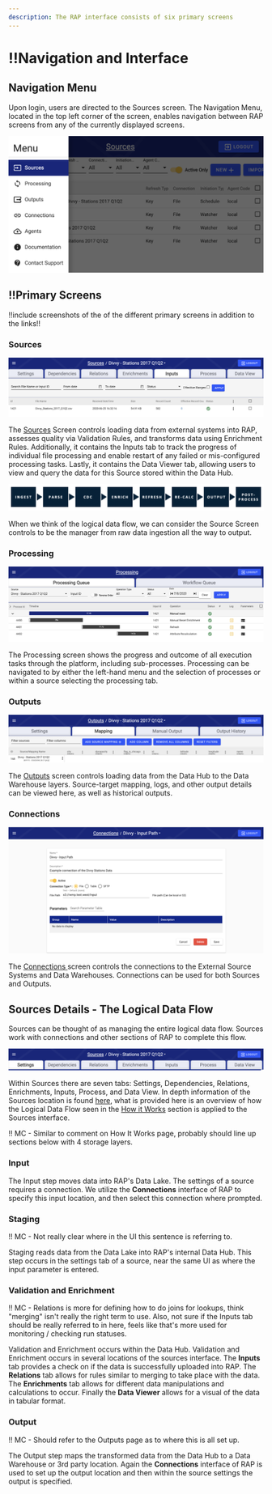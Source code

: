 ```yaml
---
description: The RAP interface consists of six primary screens
---
```


# !!Navigation and Interface

## Navigation Menu

Upon login, users are directed to the Sources screen. The Navigation Menu, located in the top left corner of the screen, enables navigation between RAP screens from any of the currently displayed screens.

![Left-Hand Navigation menu opened](../../.gitbook/assets/rap-navigation-menu-source.png)

## !!Primary Screens 

!!include screenshots of the of the different primary screens in addition to the links!!

### Sources

![Sources Screen header and tabs](../../.gitbook/assets/rap-sources-view.png)

The [Sources](../../configuring-the-data-integration-process/source-configuration/) Screen controls loading data from external systems into RAP, assesses quality via Validation Rules, and transforms data using Enrichment Rules. Additionally, it contains the Inputs tab to track the progress of individual file processing and enable restart of any failed or mis-configured processing tasks. Lastly, it contains the Data Viewer tab, allowing users to view and query the data for this Source stored within the Data Hub. 

![](../../.gitbook/assets/close-up-logical-data-flow.png)

When we think of the logical data flow, we can consider the Source Screen controls to be the manager from raw data ingestion all the way to output. 

### Processing

![Processing screen with view of overall process and sub-processes](../../.gitbook/assets/rap-processes-screen.png)

The Processing screen shows the progress and outcome of all execution tasks through the platform, including sub-processes. Processing can be navigated to by either the left-hand menu and the selection of processes or within a source selecting the processing tab.

### Outputs

![Outputs screen](../../.gitbook/assets/rap-outputs-view.png)

The [Outputs](../../configuring-the-data-integration-process/output-configuration/) screen controls loading data from the Data Hub to the Data Warehouse layers. Source-target mapping, logs, and other output details can be viewed here, as well as historical outputs.

### Connections

![Connections Screen and example settings](../../.gitbook/assets/rap-connections-screen.png)

The [Connections ](../../configuring-the-data-integration-process/connections-configuration.md)screen controls the connections to the External Source Systems and Data Warehouses. Connections can be used for both Sources and Outputs.

## Sources Details - The Logical Data Flow

Sources can be thought of as managing the entire logical data flow. Sources work with connections and other sections of RAP to complete this flow. 

![Tab navigation within the Sources interface](../../.gitbook/assets/sources-header.png)

Within Sources there are seven tabs: Settings, Dependencies, Relations, Enrichments, Inputs, Process, and Data View. In depth information of the Sources location is found [here](../../configuring-the-data-integration-process/source-configuration/), what is provided here is an overview of how the Logical Data Flow seen in the [How it Works](how-it-works-2.md#the-data-flow) section is applied to the Sources interface.

!! MC - Similar to comment on How It Works page, probably should line up sections below with 4 storage layers.

### Input

The Input step moves data into RAP's Data Lake. The settings of a source requires a connection. We utilize the **Connections** interface of RAP to specify this input location, and then select this connection where prompted.

### Staging

!! MC - Not really clear where in the UI this sentence is referring to.

Staging reads data from the Data Lake into RAP's internal Data Hub. This step occurs in the settings tab of a source, near the same UI as where the input parameter is entered.

### Validation and Enrichment

!! MC - Relations is more for defining how to do joins for lookups, think "merging" isn't really the right term to use.  Also, not sure if the Inputs tab should be really referred to in here, feels like that's more used for monitoring / checking run statuses.

Validation and Enrichment occurs within the Data Hub. Validation and Enrichment occurs in several locations of the sources interface. The **Inputs** tab provides a check on if the data is successfully uploaded into RAP. The **Relations** tab allows for rules similar to merging to take place with the data. The **Enrichments** tab allows for different data manipulations and calculations to occur. Finally the **Data Viewer** allows for a visual of the data in tabular format.

### Output

!! MC - Should refer to the Outputs page as to where this is all set up.

The Output step maps the transformed data from the Data Hub to a Data Warehouse or 3rd party location. Again the **Connections** interface of RAP is used to set up the output location and then within the source settings the output is specified.





